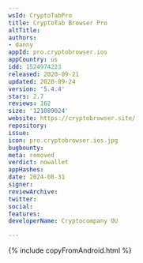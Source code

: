 ```yaml
---
wsId: CryptoTabPro
title: CryptoTab Browser Pro
altTitle: 
authors:
- danny
appId: pro.cryptobrowser.ios
appCountry: us
idd: 1524974223
released: 2020-09-21
updated: 2020-09-24
version: '5.4.4'
stars: 2.7
reviews: 162
size: '121089024'
website: https://cryptobrowser.site/
repository: 
issue: 
icon: pro.cryptobrowser.ios.jpg
bugbounty: 
meta: removed
verdict: nowallet
appHashes: 
date: 2024-08-31
signer: 
reviewArchive: 
twitter: 
social: 
features: 
developerName: Cryptocompany OU

---
```


{% include copyFromAndroid.html %}
